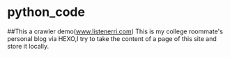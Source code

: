 # python_code
##This a crawler demo(www.listenerri.com)
This is my college roommate's personal blog via HEXO,I try to take the content of a page of this site and store it locally.
